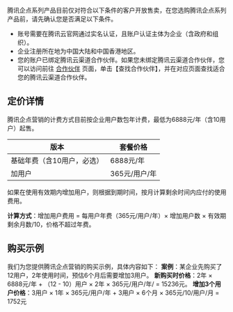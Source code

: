 

腾讯企点系列产品目前仅对符合以下条件的客户开放售卖，在您选购腾讯企点系列产品前，请先确认您是否满足以下条件。
- 账号需要在腾讯云官网通过实名认证，且账户认证主体为企业（含政府和组织）。
- 企业注册所在地为中国大陆和中国香港地区。
- 您的账户已绑定腾讯云渠道合作伙伴。如果您未绑定腾讯云渠道合作伙伴，您可以访问前往 [合作伙伴](https://partners.cloud.tencent.com/) 页面，单击【查找合作伙伴】，并在对应页面查找适合您的腾讯云渠道合作伙伴。







## 定价详情
腾讯企点营销的计费方式目前按企业用户数包年计费，最低为6888元/年（含10用户）起售。

| 版本 | 套餐价格 | 
|---------|---------|
| 基础年费（含10用户，必选） | 6888元/年 | 
| 加用户 | 365元/用户/年 | 




如果在使用有效期内增加用户，则根据到期时间，按月计算剩余时间内应付的使用费用。

**计算方式**：增加用户费用 = 每用户年费（365元/用户/年）× 增加用户数 × 有效期剩余月数/10，价格不超过年费。

## 购买示例

我们为您提供腾讯企点营销的购买示例，具体内容如下：
**案例**：某企业先购买了12用户，2年使用时间，预估6个月后需要增加3用户。
**新购买时价格**：2年 × 6888元/年 + （12 - 10）用户 × 2年 × 365元/用户/年/ = 15236元。
**增加3个用户价格**：3用户 × 1年 × 365元/用户/年 + 3用户 × 6个月 × 365元/10/用户/月 = 1752元

